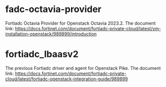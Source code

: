 # fadc-octavia-provider

Fortiadc Octavia Provider for Openstack Octavia 2023.2.
The document link:
https://docs.fortinet.com/document/fortiadc-private-cloud/latest/vm-installation-openstack/989899/introduction


# fortiadc_lbaasv2

The previous Fortiadc driver and agent for Openstack Pike.
The document link:
https://docs.fortinet.com/document/fortiadc-private-cloud/latest/fortiadc-openstack-integration-guide/989899

